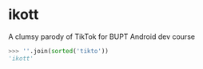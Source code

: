 # ikott

A clumsy parody of TikTok for BUPT Android dev course

```python
>>> ''.join(sorted('tikto'))
'ikott'
```
